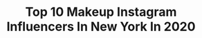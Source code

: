 ---
title: Top 10 Makeup Instagram Influencers In New York In 2020
description: >-
  Find top makeup Instagram influencers in New York in 2020. Most popular hashtags: #makeup #newyork #stayhome #timessquare.
platform: Instagram
profiles:
  - username: "maite.mua"
    fullname: >-
      M Λ I T E
    location: "United States"
    followers: 10692
    engagement: 650
    commentsToLikes: 0.077364
    id: ck6tlqbhr6g2w0j718ihaldtp
    verified: false
    hashtags: "#redlips, #veganmakeup, #veganburgers, #muanyc"
  - username: "ka_jamie"
    fullname: >-
      
    location: "United States"
    followers: 2140
    engagement: 1475
    commentsToLikes: 0.040979
    id: ck8svzjx3da7j0j78a18yee30
    verified: false
    hashtags: "#challenge, #ticha, #fashiongirls, #summerdress"
  - username: "_curlsandroses"
    fullname: >-
      Geralyn Cecilia 🌹
    location: "United States"
    followers: 2486
    engagement: 1609
    commentsToLikes: 0.048627
    id: ck5bzq79drmvl0i11zp9tykfi
    verified: false
    hashtags: "#newyorkmodels, #abercrombie, #makeup, #newyork"
  - username: "nataliiamakeupartist"
    fullname: >-
      Nataliia Nosokas
    location: "United States"
    followers: 14922
    engagement: 154
    commentsToLikes: 0.368588
    id: ck14kyxbps0yi0i19qxl5xwsi
    verified: false
    hashtags: "#food, #makeupblogger, #glammakeup, #colorfullmakeup"
  - username: "christina_vannuis"
    fullname: >-
      Christina Van Nuis
    location: "United States"
    followers: 5423
    engagement: 1072
    commentsToLikes: 0.026393
    id: ck5bud5owhkda0i11ozxbdq5s
    verified: false
    hashtags: "#deciosantos, #mfw, #capricornseason, #nofilter"
  - username: "pattielepugh"
    fullname: >-
      Patrice Pugh
    location: "United States"
    followers: 7309
    engagement: 724
    commentsToLikes: 0.060089
    id: ck0w14awzhhqm0i191dir5j0y
    verified: false
    hashtags: "#ecofriendlyfashion, #solangeknowles, #bts, #nicolebus"
  - username: "freak_a_leekvegas"
    fullname: >-
      Leeka 🎀
    location: "United States"
    followers: 16099
    engagement: 290
    commentsToLikes: 0.102440
    id: ck5q6rnc4ykvb0i11ul54wcc8
    verified: false
    hashtags: "#barbie, #antigua, #bedazzled, #darkblonde"
  - username: "sammyrubin"
    fullname: >-
      Samantha Rubin
    location: "United States"
    followers: 50729
    engagement: 593
    commentsToLikes: 0.023578
    id: ck14jbfpvjhr80i191o6pnz7p
    verified: false
    hashtags: "#witcher3, #captainmarvel, #calm, #outtakes"
  - username: "sohotsomealex"
    fullname: >-
      ALEXA CAROLINA
    location: "United States"
    followers: 287400
    engagement: 169
    commentsToLikes: 0.015016
    id: ck5cenorclckt0i11vq1a1z03
    verified: true
    hashtags: "#matteinklover, #makeup, #redlips, #newyork"
  - username: "mooistemooi_"
    fullname: >-
      Marí Conradie
    location: "United States"
    followers: 7402
    engagement: 449
    commentsToLikes: 0.028381
    id: ck0w3oxuluisb0i19gwiu0kan
    verified: false
    hashtags: "#makeup, #manhattan, #newyorkcity, #44thstreet"
---